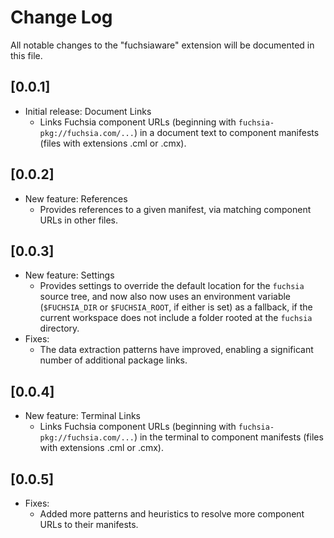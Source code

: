 # Change Log

All notable changes to the "fuchsiaware" extension will be documented in this file.

## [0.0.1]

- Initial release: Document Links
  * Links Fuchsia component URLs (beginning with `fuchsia-pkg://fuchsia.com/...`) in a document text
    to component manifests (files with extensions .cml or .cmx).

## [0.0.2]

- New feature: References
  * Provides references to a given manifest, via matching component URLs in other files.

## [0.0.3]

- New feature: Settings
  * Provides settings to override the default location for the `fuchsia` source tree, and now also
    now uses an environment variable (`$FUCHSIA_DIR` or `$FUCHSIA_ROOT`, if either is set) as a
    fallback, if the current workspace does not include a folder rooted at the `fuchsia` directory.
- Fixes:
  * The data extraction patterns have improved, enabling a significant number of additional package
    links.

## [0.0.4]

- New feature: Terminal Links
  * Links Fuchsia component URLs (beginning with `fuchsia-pkg://fuchsia.com/...`) in the terminal
    to component manifests (files with extensions .cml or .cmx).

## [0.0.5]

- Fixes:
  * Added more patterns and heuristics to resolve more component URLs to their manifests.
